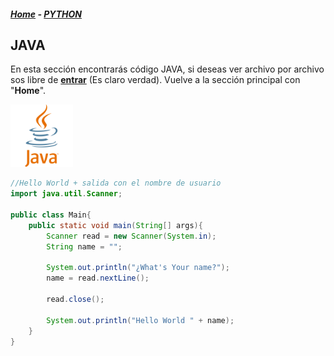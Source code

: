 #####  <a href="/">Home</a> - <a href="/code/python/java.md">PYTHON</a>

## JAVA

En esta sección encontrarás código JAVA, si deseas ver archivo por archivo sos libre de <a href="/code/java/">**entrar**</a> (Es claro verdad). Vuelve a la sección principal con "**Home**".

<div style="width:100px;">

<a href="/code/java/">![Java Logo](/assets/java_ico.svg "Java Logo")</a>

</div>

```java
//Hello World + salida con el nombre de usuario
import java.util.Scanner;

public class Main{
    public static void main(String[] args){
        Scanner read = new Scanner(System.in);
        String name = "";

        System.out.println("¿What's Your name?");
        name = read.nextLine();

        read.close();

        System.out.println("Hello World " + name);
    }
}
```